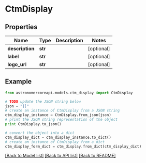 # CtmDisplay


## Properties
Name | Type | Description | Notes
------------ | ------------- | ------------- | -------------
**description** | **str** |  | [optional] 
**label** | **str** |  | [optional] 
**logo_url** | **str** |  | [optional] 

## Example

```python
from astronomercoreapi.models.ctm_display import CtmDisplay

# TODO update the JSON string below
json = "{}"
# create an instance of CtmDisplay from a JSON string
ctm_display_instance = CtmDisplay.from_json(json)
# print the JSON string representation of the object
print CtmDisplay.to_json()

# convert the object into a dict
ctm_display_dict = ctm_display_instance.to_dict()
# create an instance of CtmDisplay from a dict
ctm_display_form_dict = ctm_display.from_dict(ctm_display_dict)
```
[[Back to Model list]](../README.md#documentation-for-models) [[Back to API list]](../README.md#documentation-for-api-endpoints) [[Back to README]](../README.md)


